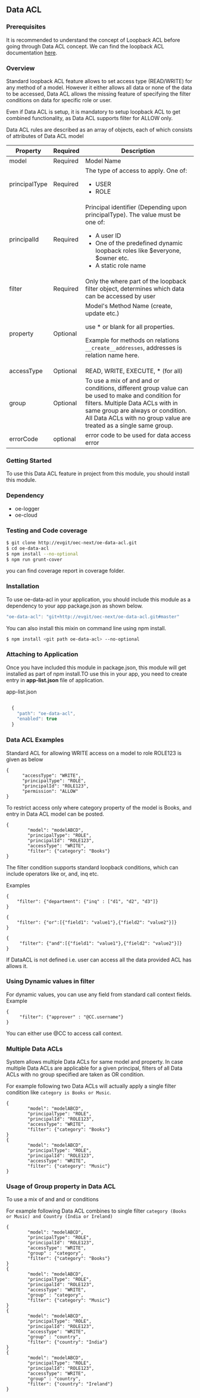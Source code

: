 ## Data ACL

### Prerequisites
It is recommended to understand the concept of Loopback ACL before going through Data ACL concept. We can find the loopback ACL documentation [here](https://docs.strongloop.com/display/public/LB/Authentication%2C+authorization%2C+and+permissions).

### Overview
Standard loopback ACL feature allows to set access type (READ/WRITE) for any method of a model. However it either allows all data or none of the data to be accessed, Data ACL allows the missing feature of specifying the filter conditions on data for specific role or user.  

Even if Data ACL is setup, it is mandatory to setup loopback ACL to get combined functionality, as Data ACL supports filter for ALLOW only.

Data ACL rules are described as an array of objects, each of which consists of attributes of Data ACL model

Property | Required | Description
-------- | -------- | -------------
model|Required|Model Name
principalType|Required|The type of access to apply. One of:<ul><li>USER</li><li>ROLE</li></ul>
principalId|Required|Principal identifier (Depending upon principalType). The value must be one of: <ul><li>A user ID</li><li> One of the predefined dynamic loopback roles like $everyone, $owner etc.</li><li>A static role name</li></ul>
filter|Required|Only the where part of the loopback filter object, determines which data can be accessed by user
property|Optional|Model's Method Name (create, update etc.) <p>use * or blank for all properties. <p> Example for methods on relations ``__create__addresses``, addresses is relation name here.
accessType|Optional|READ, WRITE, EXECUTE, * (for all)
group|Optional|To use a mix of and and or conditions, different group value can be used to make and condition for filters. Multiple Data ACLs with in same group are always or condition. All Data ACLs with no group value are treated as a single same group.
errorCode|optional|error code to be used for data access error

### Getting Started

To use this Data ACL feature in project from this module, you should install this module.

### Dependency
* oe-logger
* oe-cloud

### Testing and Code coverage

```sh
$ git clone http://evgit/oec-next/oe-data-acl.git
$ cd oe-data-acl
$ npm install --no-optional
$ npm run grunt-cover
```

you can find coverage report in coverage folder.


### Installation

To use oe-data-acl in your application, you should include this module as a dependency to your app package.json as shown below.


```javascript
"oe-data-acl": "git+http://evgit/oec-next/oe-data-acl.git#master"
```

You can also install this mixin on command line using npm install. 


```sh
$ npm install <git path oe-data-acl> --no-optional
```


### Attaching to Application

Once you have included this module in package.json, this module will get installed as part of npm install.TO use this in your app, you need to create entry in **app-list.json** file of application.

app-list.json

```javascript

  {
    "path": "oe-data-acl",
    "enabled": true
  }
```

### Data ACL Examples
Standard ACL for allowing WRITE access on a model to role ROLE123 is given as below
```
{
      "accessType": "WRITE",
      "principalType": "ROLE",
      "principalId": "ROLE123",
      "permission": "ALLOW"
}
```

To restrict access only where category property of the model is Books, and entry in Data ACL model can be posted.
```
{
        "model": "modelABCD",
        "principalType": "ROLE",
        "principalId": "ROLE123",
        "accessType": "WRITE",
        "filter": {"category": "Books"}
}
```

The filter condition supports standard loopback conditions, which can include operators like or, and, inq etc.

Examples
```
{
    "filter": {"department": {"inq" : ["d1", "d2", "d3"]}
}
```
```
{
    "filter": {"or":[{"field1": "value1"},{"field2": "value2"}]}
}
```
```
{
     "filter": {"and":[{"field1": "value1"},{"field2": "value2"}]}
}
```

If DataACL is not defined i.e. user can access all the data provided ACL has allows it.

### Using Dynamic values in filter
For dynamic values, you can use any field from standard call context fields.
Example
```
{
     "filter": {"approver" : "@CC.username"}
}
```

You can either use @CC to access call context.

### Multiple Data ACLs
System allows multiple Data ACLs for same model and property. In case multiple Data ACLs are applicable for a given principal, filters of all Data ACLs with no group specified  are taken as OR condition.

For example following two Data ACLs will actually apply a single filter condition like ```category is Books or Music```.

```
{
        "model": "modelABCD",
        "principalType": "ROLE",
        "principalId": "ROLE123",
        "accessType": "WRITE",
        "filter": {"category": "Books"}
}
{
        "model": "modelABCD",
        "principalType": "ROLE",
        "principalId": "ROLE123",
        "accessType": "WRITE",
        "filter": {"category": "Music"}
}
```

### Usage of Group property in Data ACL 

To use a mix of and and or conditions 

For example following Data ACL combines to single filter ```category (Books or Music) and Country (India or Ireland)```
```
{
        "model": "modelABCD",
        "principalType": "ROLE",
        "principalId": "ROLE123",
        "accessType": "WRITE",
        "group" : "category",
        "filter": {"category": "Books"}
}
{
        "model": "modelABCD",
        "principalType": "ROLE",
        "principalId": "ROLE123",
        "accessType": "WRITE",
        "group" : "category",
        "filter": {"category": "Music"}
}
{
        "model": "modelABCD",
        "principalType": "ROLE",
        "principalId": "ROLE123",
        "accessType": "WRITE",
        "group" : "country",
        "filter": {"country": "India"}
}
{
        "model": "modelABCD",
        "principalType": "ROLE",
        "principalId": "ROLE123",
        "accessType": "WRITE",
        "group" : "country",
        "filter": {"country": "Ireland"}
}

```